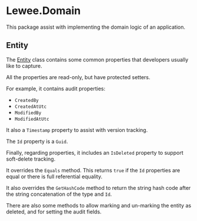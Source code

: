 # Lewee.Domain

This package assist with implementing the domain logic of an application.

## Entity

The [Entity](./Entity.cs) class contains some common properties that developers usually like to capture.

All the properties are read-only, but have protected setters.

For example, it contains audit properties:

- `CreatedBy`
- `CreatedAtUtc`
- `ModifiedBy`
- `ModifiedAtUtc`

It also a `Timestamp` property to assist with version tracking.

The `Id` property is a `Guid`.

Finally, regarding properties, it includes an `IsDeleted` property to support soft-delete tracking.

It overrides the `Equals` method.  This returns `true` if the `Id` properties are equal or there is full referential equality.

It also overrides the `GetHashCode` method to return the string hash code after the string concatenation of the type and `Id`.

There are also some methods to allow marking and un-marking the entity as deleted, and for setting the audit fields.
